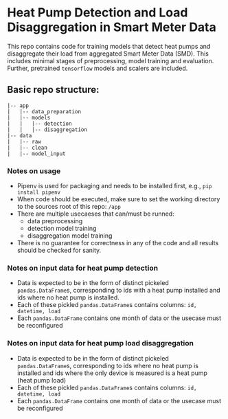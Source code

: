 # Heat Pump Detection and Load Disaggregation in Smart Meter Data
This repo contains code for training models that detect heat pumps and disaggregate their load from aggregated Smart Meter Data (SMD). 
This includes minimal stages of preprocessing, model training and evaluation. Further, pretrained ```tensorflow``` models and scalers are included.


## Basic repo structure:
```
|-- app
|   |-- data_preparation
|   |-- models
|   |   |-- detection
|   |   |-- disaggregation
|-- data
|   |-- raw
|   |-- clean
|   |-- model_input
```
### Notes on usage
* Pipenv is used for packaging and needs to be installed first, e.g., ```pip install pipenv``` 
* When code should be executed, make sure to set the working directory to the sources root of this repo: ```/app```
* There are multiple usecaeses that can/must be runned:
    * data preprocessing
    * detection model training
    * disaggregation model training
* There is no guarantee for correctness in any of the code and all results should be checked for sanity.    

### Notes on input data for heat pump detection
* Data is expected to be in the form of distinct pickeled ```pandas.DataFrame```s, corresponding to ids with a heat pump installed and
  ids where no heat pump is installed. 
* Each of these pickled ```pandas.DataFrame```s contains columns: ```id, datetime, load```
* Each ```pandas.DataFrame``` contains one month of data or the usecase must be reconfigured

### Notes on input data for heat pump load disaggregation
* Data is expected to be in the form of distinct pickeled ```pandas.DataFrame```s, corresponding to ids where no heat pump is installed and
  ids where the only device is measured is a heat pump (heat pump load)
* Each of these pickled ```pandas.DataFrame```s contains columns: ```id, datetime, load```
* Each ```pandas.DataFrame``` contains one month of data or the usecase must be reconfigured


